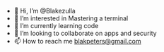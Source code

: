 - 👋 Hi, I’m @Blakezulla
- 👀 I’m interested in Mastering a terminal 
- 🌱 I’m currently learning code
- 💞️ I’m looking to collaborate on apps and security 
- 📫 How to reach me blakpeters@gmail.com


<!---
Blakezulla/Blakezulla is a ✨ special ✨ repository because its `README.md` (this file) appears on your GitHub profile.
You can click the Preview link to take a look at your changes.
--->
